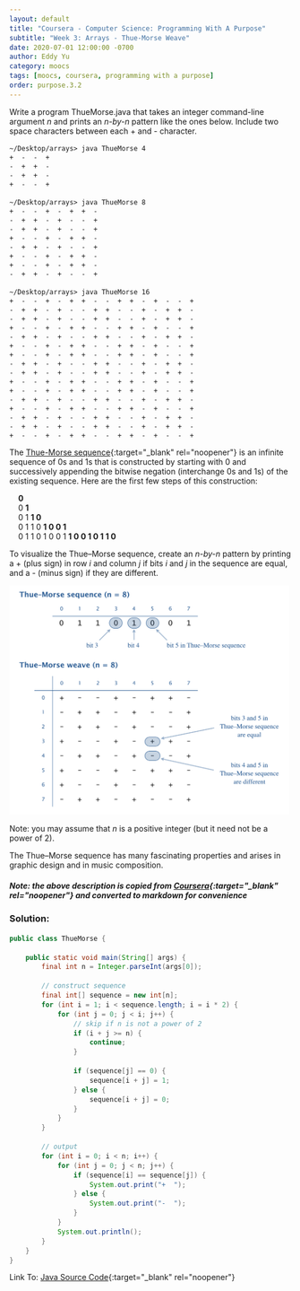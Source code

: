```yaml
---
layout: default
title: "Coursera - Computer Science: Programming With A Purpose"
subtitle: "Week 3: Arrays - Thue-Morse Weave"
date: 2020-07-01 12:00:00 -0700
author: Eddy Yu
category: moocs
tags: [moocs, coursera, programming with a purpose]
order: purpose.3.2
---
```


Write a program ThueMorse.java that takes an integer command-line argument 
_n_ and prints an _n-by-n_ pattern like the ones below. Include two space 
characters between each + and - character.

```
~/Desktop/arrays> java ThueMorse 4
+  -  -  +
-  +  +  -
-  +  +  -
+  -  -  +

~/Desktop/arrays> java ThueMorse 8
+  -  -  +  -  +  +  -
-  +  +  -  +  -  -  +
-  +  +  -  +  -  -  +
+  -  -  +  -  +  +  -
-  +  +  -  +  -  -  +
+  -  -  +  -  +  +  -
+  -  -  +  -  +  +  -
-  +  +  -  +  -  -  +

~/Desktop/arrays> java ThueMorse 16
+  -  -  +  -  +  +  -  -  +  +  -  +  -  -  +
-  +  +  -  +  -  -  +  +  -  -  +  -  +  +  -
-  +  +  -  +  -  -  +  +  -  -  +  -  +  +  -
+  -  -  +  -  +  +  -  -  +  +  -  +  -  -  +
-  +  +  -  +  -  -  +  +  -  -  +  -  +  +  -
+  -  -  +  -  +  +  -  -  +  +  -  +  -  -  +
+  -  -  +  -  +  +  -  -  +  +  -  +  -  -  +
-  +  +  -  +  -  -  +  +  -  -  +  -  +  +  -
-  +  +  -  +  -  -  +  +  -  -  +  -  +  +  -
+  -  -  +  -  +  +  -  -  +  +  -  +  -  -  +
+  -  -  +  -  +  +  -  -  +  +  -  +  -  -  +
-  +  +  -  +  -  -  +  +  -  -  +  -  +  +  -
+  -  -  +  -  +  +  -  -  +  +  -  +  -  -  +
-  +  +  -  +  -  -  +  +  -  -  +  -  +  +  -
-  +  +  -  +  -  -  +  +  -  -  +  -  +  +  -
+  -  -  +  -  +  +  -  -  +  +  -  +  -  -  +
```

The [Thue-Morse sequence](https://en.wikipedia.org/wiki/Thue%E2%80%93Morse_sequence){:target="_blank" rel="noopener"}
is an infinite sequence of 0s and 1s that is constructed by starting with 0 
and successively appending the bitwise negation (interchange 0s and 1s) of the 
existing sequence. Here are the first few steps of this construction: 

&nbsp;&nbsp;&nbsp;&nbsp;__0__<br/>
&nbsp;&nbsp;&nbsp;&nbsp;0 __1__<br/>
&nbsp;&nbsp;&nbsp;&nbsp;0 1 __1 0__<br/>
&nbsp;&nbsp;&nbsp;&nbsp;0 1 1 0 __1 0 0 1__<br/>
&nbsp;&nbsp;&nbsp;&nbsp;0 1 1 0 1 0 0 1 __1 0 0 1 0 1 1 0__

To visualize the Thue–Morse sequence, create an _n-by-n_ pattern by printing a + 
(plus sign) in row _i_ and column _j_ if bits _i_ and _j_ in the sequence are 
equal, and a - (minus sign) if they are different. 

<img src="thue-morse.png" width="500">

Note: you may assume that _n_ is a positive integer (but it need not be a power
of 2).

The Thue–Morse sequence has many fascinating properties and arises in graphic 
design and in music composition.

##### Note: the above description is copied from [Coursera](https://coursera.cs.princeton.edu/introcs/assignments/arrays/specification.php){:target="_blank" rel="noopener"} and converted to markdown for convenience

### Solution:
```java
public class ThueMorse {

    public static void main(String[] args) {
        final int n = Integer.parseInt(args[0]);

        // construct sequence
        final int[] sequence = new int[n];
        for (int i = 1; i < sequence.length; i = i * 2) {
            for (int j = 0; j < i; j++) {
                // skip if n is not a power of 2
                if (i + j >= n) {
                    continue;
                }

                if (sequence[j] == 0) {
                    sequence[i + j] = 1;
                } else {
                    sequence[i + j] = 0;
                }
            }
        }

        // output
        for (int i = 0; i < n; i++) {
            for (int j = 0; j < n; j++) {
                if (sequence[i] == sequence[j]) {
                    System.out.print("+  ");
                } else {
                    System.out.print("-  ");
                }
            }
            System.out.println();
        }
    }
}
``` 
Link To: [Java Source Code](https://github.com/eddycyu/programming-with-a-purpose/blob/master/src/ThueMorse.java){:target="_blank" rel="noopener"}
